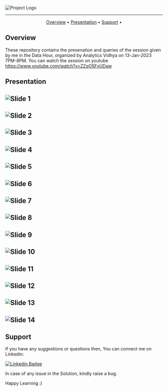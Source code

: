 ![Project Logo][social_image]

---

<p align="center">
  <a href="#overview">Overview</a> •
  <a href="#presentation">Presentation</a> •
  <a href="#support">Support</a> •
</p>


## Overview
These repository contains the presenation and queries of the session given by me in the Data Hour, organized by Analytics Vidhya on 13-Jan-2023 7PM-8PM. You can watch the session on youtube https://www.youtube.com/watch?v=ZZqO5FvUDaw 


## Presentation
![Slide 1](slides/1_definition.png)
---
![Slide 2](slides/3_diff_example.png)
---
![Slide 3](slides/4_syntax.png)
---
![Slide 4](slides/5_syntax_1.png)
---
![Slide 5](slides/5_syntax_2.png)
---
![Slide 6](slides/5_syntax_3.png)
---
![Slide 7](slides/5_syntax_4.png)
---
![Slide 8](slides/6_order_by.png)
---
![Slide 9](slides/7_diff_bw_rows_and_range.png)
---
![Slide 10](slides/9_windows_func_1.png)
---
![Slide 11](slides/9_windows_func_2.png)
---
![Slide 12](slides/9_windows_func_3.png)
---
![Slide 13](slides/9_windows_functions.png)
---
![Slide 14](slides/10_common_window.png)
---


## Support

If you have any suggestions or questions then, You can connect me on Linkedin:

[![Linkedin Badge][linkedinbadge]][linkedin]

In case of any issue in the Solution, kindly raise a bug.

Happy Learning :)

<!-- Image Links -->
[social_image]: images/social.png

<!-- Profile Links -->
[linkedin]: https://www.linkedin.com/in/tajinder-55/

<!-- Shields Profile Links -->
[linkedinbadge]: https://img.shields.io/badge/linkedin-blue?logo=linkedin